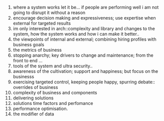 1. where a system works let it be... if people are performing well i am not going to disrupt it without a reason
2. encourage decision making and expressiveness; use expertise when external for targeted results
3. im only interested in arch::complexity and library and changes to the system, how the system works and how i can make it better..
4. the viewpoints of internal and external; combining hiring profiles with business goals
5. the metrics of business
6. stopping anarchy; key drivers to change and maintenance; from the front to end ...
7. tools of the system and ultra security..
8. awareness of the cultivation; support and happiness; but focus on the businesss
9. exercising targeted control, keeping people happy, spurring debate:: overrides of business
10. complexity of business and components
11. delivering solutions 
12. solutions time factors and perfomance
13. performance optimisation.
13. the modifier of data
